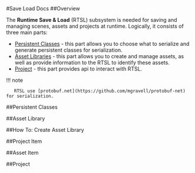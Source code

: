 #Save Load Docs
##Overview

The __Runtime Save & Load__ (RTSL) subsystem is needed for saving and managing scenes, assets and projects at runtime. Logically, it consists of three main parts:
 
 * [Persistent Classes](#persistent-classes) - this part allows you to choose what to serialize and generate persistent classes for serialization. 
 * [Asset Libraries](#asset-library) - this part allows you to create and manage assets, as well as provide information to the RTSL to identify these assets.
 * [Project](#project) - this part provides api to interact with RTSL.

 
!!! note

       RTSL use [protobuf.net](https://github.com/mgravell/protobuf-net) for serialization.

##Persistent Classes

##Asset Library

##How To: Create Asset Library

##Project Item

##Asset Item

##Project